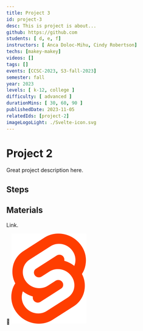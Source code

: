 ```yaml
---
title: Project 3
id: project-3
desc: This is project is about...
github: https://github.com
students: [ d, e, f]
instructors: [ Anca Doloc-Mihu, Cindy Robertson]
techs: [makey-makey]
videos: []
tags: []
events: [CCSC-2023, S3-fall-2023]
semester: fall
year: 2023
levels: [ k-12, college ] 
difficulty: [ advanced ]
durationMins: [ 30, 60, 90 ]
publishedDate: 2023-11-05
relatedIds: [project-2]
imageLogoLight: ./Svelte-icon.svg
---
```


# Project 2

Great project description here.

## Steps

## Materials

Link.

👀 ![Svelte image](./Svelte-icon.svg)
